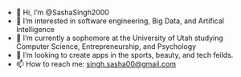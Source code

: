 - 👋 Hi, I’m @SashaSingh2000
- 👀 I’m interested in software engineering, Big Data, and Artifical Intelligence
- 🌱 I’m currently a sophomore at the University of Utah studying Computer Science, Entrepreneurship, and Psychology
- 💞️ I’m looking to create apps in the sports, beauty, and tech feilds. 
- 📫 How to reach me: singh.sasha00@gmail.com

<!---
SashaSingh2000/SashaSingh2000 is a ✨ special ✨ repository because its `README.md` (this file) appears on your GitHub profile.
You can click the Preview link to take a look at your changes.
--->
